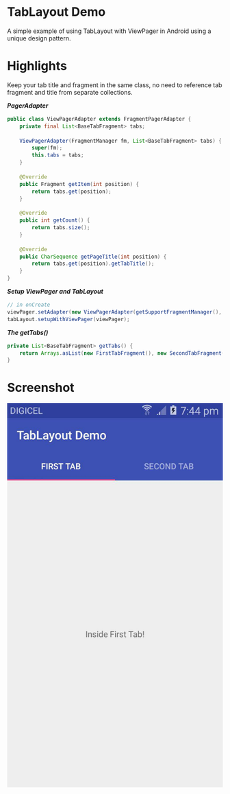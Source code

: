 # TabLayout Demo

A simple example of using TabLayout with ViewPager in Android using a unique design pattern.

# Highlights
Keep your tab title and fragment in the same class, no need to reference tab fragment and title from separate collections.

*__PagerAdapter__*

```Java
public class ViewPagerAdapter extends FragmentPagerAdapter {
    private final List<BaseTabFragment> tabs;

    ViewPagerAdapter(FragmentManager fm, List<BaseTabFragment> tabs) {
	    super(fm);
	    this.tabs = tabs;
    }

    @Override
    public Fragment getItem(int position) {
    	return tabs.get(position);
    }

    @Override
    public int getCount() {
    	return tabs.size();
    }

    @Override
    public CharSequence getPageTitle(int position) {
    	return tabs.get(position).getTabTitle();
    }
}
```

*__Setup ViewPager and TabLayout__*

```Java
// in onCreate
viewPager.setAdapter(new ViewPagerAdapter(getSupportFragmentManager(), getTabs()));
tabLayout.setupWithViewPager(viewPager);
```

*__The getTabs()__*

```Java
private List<BaseTabFragment> getTabs() {
	return Arrays.asList(new FirstTabFragment(), new SecondTabFragment());
}
```


# Screenshot

![TabLayout Screenshot](https://github.com/owenlilly/tablayoutdemo/raw/master/photo_2016-07-21_19-45-20.jpg "TabLayout Screenshot")
